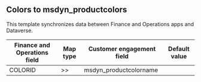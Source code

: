 ## Colors to msdyn_productcolors

This template synchronizes data between Finance and Operations apps and Dataverse.

Finance and Operations field | Map type | Customer engagement field | Default value
---|---|---|---
COLORID | >> | msdyn_productcolorname | 
